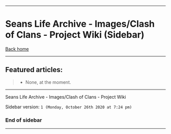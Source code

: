 
***

# Seans Life Archive - Images/Clash of Clans - Project Wiki (Sidebar)

[Back home](https://github.com/seanpm2001/SeansLifeArchive_Images_Clash-of-Clans/wiki/)

***

## Featured articles:

> * None, at the moment.

***

Seans Life Archive - Images/Clash of Clans - Project Wiki

Sidebar version: `1 (Monday, October 26th 2020 at 7:24 pm)`

### End of sidebar

***
